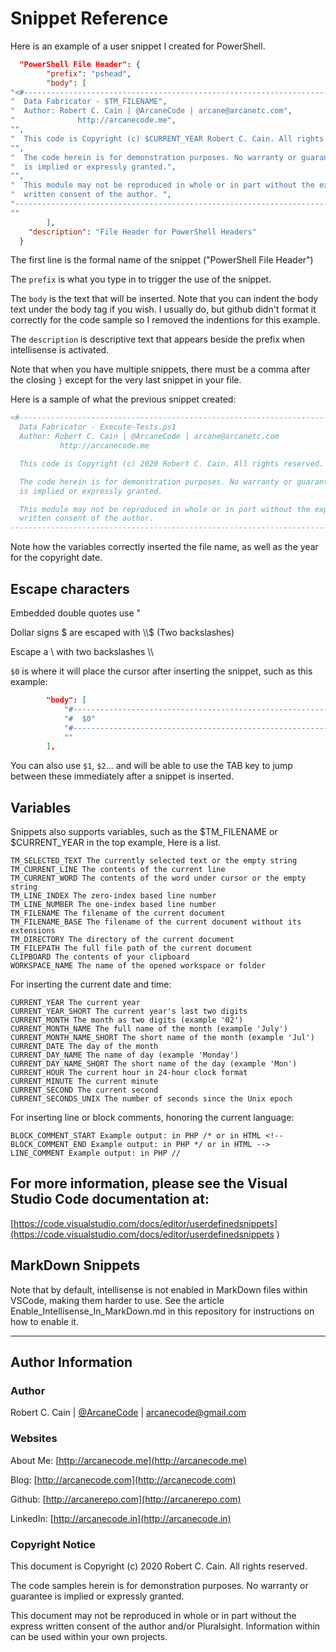 # Snippet Reference

Here is an example of a user snippet I created for PowerShell.

```json
  "PowerShell File Header": {
		"prefix": "pshead",
		"body": [
"<#-------------------------------------------------------------------------------------------------",
"  Data Fabricator - $TM_FILENAME",
"  Author: Robert C. Cain | @ArcaneCode | arcane@arcanetc.com",
"		       http://arcanecode.me",
"",
"  This code is Copyright (c) $CURRENT_YEAR Robert C. Cain. All rights reserved.",
"",
"  The code herein is for demonstration purposes. No warranty or guarantee",
"  is implied or expressly granted.",
"",
"  This module may not be reproduced in whole or in part without the express",
"  written consent of the author. ",
"-----------------------------------------------------------------------------------------------#>",
""
		],
    "description": "File Header for PowerShell Headers"
  }
```

The first line is the formal name of the snippet ("PowerShell File Header")

The ```prefix``` is what you type in to trigger the use of the snippet.

The ```body``` is the text that will be inserted. Note that you can indent the body text under the body tag if you wish. I usually do, but github didn't format it correctly for the code sample so I removed the indentions for this example.

The ```description``` is descriptive text that appears beside the prefix when intellisense is activated.

Note that when you have multiple snippets, there must be a comma after the closing ```}``` except for the very last snippet in your file.

Here is a sample of what the previous snippet created:

```powershell
<#-------------------------------------------------------------------------------------------------
  Data Fabricator - Execute-Tests.ps1
  Author: Robert C. Cain | @ArcaneCode | arcane@arcanetc.com
           http://arcanecode.me

  This code is Copyright (c) 2020 Robert C. Cain. All rights reserved.

  The code herein is for demonstration purposes. No warranty or guarantee
  is implied or expressly granted.

  This module may not be reproduced in whole or in part without the express
  written consent of the author. 
-----------------------------------------------------------------------------------------------#>
```

Note how the variables correctly inserted the file name, as well as the year for the copyright date.

## Escape characters

Embedded double quotes use \"

Dollar signs $ are escaped with \\\\$   (Two backslashes)

Escape a \ with two backslashes \\\\

```$0``` is where it will place the cursor after inserting the snippet, such as this example:

```json
		"body": [
			"#------------------------------------------------------------------------------------------------",
			"#  $0"
			"#------------------------------------------------------------------------------------------------",
			""
		],
```

You can also use ```$1```, ```$2```... and will be able to use the TAB key to jump between these immediately after a snippet is inserted.

## Variables

Snippets also supports variables, such as the $TM_FILENAME or $CURRENT_YEAR in the top example, Here is a list.

    TM_SELECTED_TEXT The currently selected text or the empty string
    TM_CURRENT_LINE The contents of the current line
    TM_CURRENT_WORD The contents of the word under cursor or the empty string
    TM_LINE_INDEX The zero-index based line number
    TM_LINE_NUMBER The one-index based line number
    TM_FILENAME The filename of the current document
    TM_FILENAME_BASE The filename of the current document without its extensions
    TM_DIRECTORY The directory of the current document
    TM_FILEPATH The full file path of the current document
    CLIPBOARD The contents of your clipboard
    WORKSPACE_NAME The name of the opened workspace or folder

For inserting the current date and time:

    CURRENT_YEAR The current year
    CURRENT_YEAR_SHORT The current year's last two digits
    CURRENT_MONTH The month as two digits (example '02')
    CURRENT_MONTH_NAME The full name of the month (example 'July')
    CURRENT_MONTH_NAME_SHORT The short name of the month (example 'Jul')
    CURRENT_DATE The day of the month
    CURRENT_DAY_NAME The name of day (example 'Monday')
    CURRENT_DAY_NAME_SHORT The short name of the day (example 'Mon')
    CURRENT_HOUR The current hour in 24-hour clock format
    CURRENT_MINUTE The current minute
    CURRENT_SECOND The current second
    CURRENT_SECONDS_UNIX The number of seconds since the Unix epoch

For inserting line or block comments, honoring the current language:

    BLOCK_COMMENT_START Example output: in PHP /* or in HTML <!--
    BLOCK_COMMENT_END Example output: in PHP */ or in HTML -->
    LINE_COMMENT Example output: in PHP //

## For more information, please see the Visual Studio Code documentation at:

[https://code.visualstudio.com/docs/editor/userdefinedsnippets](https://code.visualstudio.com/docs/editor/userdefinedsnippets )

## MarkDown Snippets

Note that by default, intellisense is not enabled in MarkDown files within VSCode, making them harder to use. See the article Enable_Intellisense_In_MarkDown.md in this repository for instructions on how to enable it.

---

## Author Information

### Author

Robert C. Cain | [@ArcaneCode](https://twitter.com/arcanecode) | arcanecode@gmail.com

### Websites

About Me: [http://arcanecode.me](http://arcanecode.me)

Blog: [http://arcanecode.com](http://arcanecode.com)

Github: [http://arcanerepo.com](http://arcanerepo.com)

LinkedIn: [http://arcanecode.in](http://arcanecode.in)

### Copyright Notice

This document is Copyright (c) 2020 Robert C. Cain. All rights reserved.

The code samples herein is for demonstration purposes. No warranty or guarantee is implied or expressly granted.

This document may not be reproduced in whole or in part without the express written consent of the author and/or Pluralsight. Information within can be used within your own projects.
